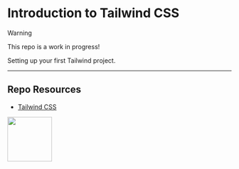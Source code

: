 # Introduction to Tailwind CSS

> [!Warning]  
> This repo is a work in progress!

Setting up your first Tailwind project.

***

## Repo Resources

* [Tailwind CSS](https://tailwindcss.com/)

<a href="https://codeadam.ca">
<img src="https://codeadam.ca/images/code-block.png" width="100">
</a>
